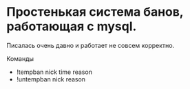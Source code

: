 # Простенькая система банов, работающая с mysql. 

Писалась очень давно и работает не совсем корректно.

Команды
* !tempban nick time reason
* !untempban nick reason
